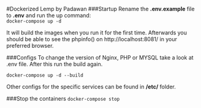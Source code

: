 #Dockerized Lemp by Padawan
###Startup
Rename the **.env.example** file to **.env** and run the up command:  
`docker-compose up -d`

It will build the images when you run it for the first time. Afterwards you should be able to see the phpinfo() on
http://localhost:8081/ in your preferred browser.

###Configs 
To change the version of Nginx, PHP or MYSQL take a look at .env file. After this run the build again.  

`docker-compose up -d --build`

Other configs for the specific services can be found in **/etc/** folder.

###Stop the containers
`docker-compose stop`
